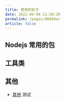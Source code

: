 ```yaml
---
title: 常用的轮子
date: 2022-04-04 11:50:29
permalink: /pages/98894e/
article: false
---
```


## Nodejs 常用的包

## 工具类

## 其他
- [其他](https://www.baidu.com) 测试